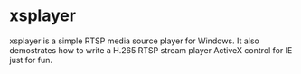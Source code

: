 # xsplayer
xsplayer is a simple RTSP media source player for Windows.
It also demostrates how to write a H.265 RTSP stream player ActiveX control for IE just for fun.
